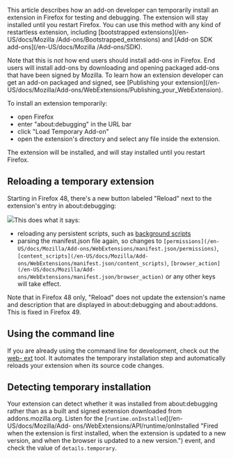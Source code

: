 This article describes how an add-on developer can temporarily install an
extension in Firefox for testing and debugging. The extension will stay
installed until you restart Firefox. You can use this method with any kind of
restartless extension, including [bootstrapped extensions](/en-US/docs/Mozilla
/Add-ons/Bootstrapped_extensions) and [Add-on SDK add-ons](/en-US/docs/Mozilla
/Add-ons/SDK).

Note that this is _not_ how end users should install add-ons in Firefox. End
users will install add-ons by downloading and opening packaged add-ons that
have been signed by Mozilla. To learn how an extension developer can get an
add-on packaged and signed, see [Publishing your extension](/en-
US/docs/Mozilla/Add-ons/WebExtensions/Publishing_your_WebExtension).

To install an extension temporarily:

  * open Firefox
  * enter "about:debugging" in the URL bar
  * click "Load Temporary Add-on"
  * open the extension's directory and select any file inside the extension.

The extension will be installed, and will stay installed until you restart
Firefox.

## Reloading a temporary extension

Starting in Firefox 48, there's a new button labeled "Reload" next to the
extension's entry in about:debugging:

![](https://mdn.mozillademos.org/files/13462/reload.png)This does what it
says:

  * reloading any persistent scripts, such as [background scripts](/en-US/Add-ons/WebExtensions/Anatomy_of_a_WebExtension#Background_scripts)
  * parsing the manifest.json file again, so changes to `[permissions](/en-US/docs/Mozilla/Add-ons/WebExtensions/manifest.json/permissions)`, `[content_scripts](/en-US/docs/Mozilla/Add-ons/WebExtensions/manifest.json/content_scripts)`, `[browser_action](/en-US/docs/Mozilla/Add-ons/WebExtensions/manifest.json/browser_action)` or any other keys will take effect.

Note that in Firefox 48 only, "Reload" does not update the extension's name
and description that are displayed in about:debugging and about:addons. This
is fixed in Firefox 49.

## Using the command line

If you are already using the command line for development, check out the [web-
ext](/en-US/Add-ons/WebExtensions/Getting_started_with_web-ext) tool. It
automates the temporary installation step and automatically reloads your
extension when its source code changes.

## Detecting temporary installation

Your extension can detect whether it was installed from about:debugging rather
than as a built and signed extension downloaded from addons.mozilla.org.
Listen for the [`runtime.onInstalled`](/en-US/docs/Mozilla/Add-
ons/WebExtensions/API/runtime/onInstalled "Fired when the extension is first
installed, when the extension is updated to a new version, and when the
browser is updated to a new version.") event, and check the value of
`details.temporary`.

